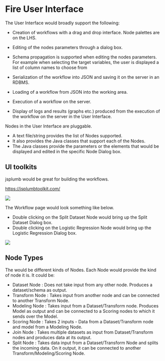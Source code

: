 # Fire User Interface

The User Interface would broadly support the following:

* Creation of workflows with a drag and drop interface. Node palettes are on the LHS.
* Editing of the nodes parameters through a dialog box.
* Schema propagation is supported when editing the nodes parameters. For example when selecting the target variables,
the user is displayed a list of column names to choose from

* Serialization of the workflow into JSON and saving it on the server in an RDBMS.
* Loading of a workflow from JSON into the working area.

* Execution of a workflow on the server.
* Display of logs and results (graphs etc.) produced from the execution of the workflow on the server in the User Interface.


Nodes in the User Interface are pluggable. 

* A text file/string provides the list of Nodes supported.
* It also provides the Java classes that support each of the Nodes.
* The Java classes provide the parameters or the elements that would be displayed and edited in the specific Node Dialog box.

## UI toolkits

jsplumb would be great for building the workflows.

https://jsplumbtoolkit.com/

<img src="https://github.com/FireProjects/fire/blob/master/docs/Workflow.png"/>

The Workflow page would look something like below.

* Double clicking on the Split Dataset Node would bring up the Split Dataset Dialog box.
* Double clicking on the Logistic Regression Node would bring up the Logistic Regression Dialog box.

<img src="https://github.com/FireProjects/fire/blob/master/docs/WorkflowCompleteUI.png"/>


## Node Types

The would be different kinds of Nodes. Each Node would provide the kind of node it is. It could be:

* Dataset Node : Does not take input from any other node. Produces a dataset/schema as output.
* Transform Node : Takes input from another node and can be connected to another Transform Node.
* Modeling Node : Takes input from a Dataset/Transform node. Produces Model as output and can be connected to a Scoring nodes to which it sends over the Model.
* Scoring Node : Takes 2 inputs - Data from a Dataset/Transform node and model from a Modeling Node.
* Join Node : Takes multiple datasets as input from Dataset/Transform nodes and produces data at its output.
* Split Node : Takes data input from a Dataset/Transform Node and splits the incoming data. On it output, it can be connected to another Transform/Modeling/Scoring Node.


